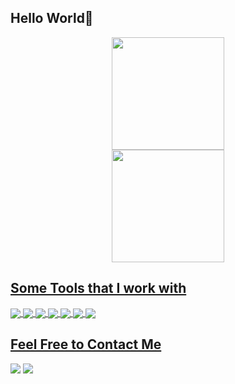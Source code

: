 ## Hello World👋


<div align="center">
  <a href="https://github.com/luizmoretti">
  <img height="180em" src="https://github-readme-stats.vercel.app/api?username=luizmoretti&theme=tokyonight&show_icons=true&hide_border=false&count_private=false"/>
<div align="center">    
  <img height="180em" src="https://github-readme-stats.vercel.app/api/top-langs?username=luizmoretti&show_icons=true&locale=en&layout=compact&theme=tokyonight"/>

</div>
</div>

## Some Tools that I work with
  <!-- Tools  -->
  <div style="display: inline_block">
    <img align="center" src="https://img.shields.io/badge/Python-14354C?style=plastic&logo=python&logoColor=white" />
    <img align="center" src="https://img.shields.io/badge/Jupyter-F37626.svg?&style=plastic&logo=Jupyter&logoColor=white" />
    <img align="center" src="https://img.shields.io/badge/Pandas-2C2D72?style=plastic&logo=pandas&logoColor=white" />
    <img align="center" src="https://img.shields.io/badge/Conda-000000.svg?&style=plastic&logo=anaconda&logoColor=lightgrey" />
    <img align="center" src="https://img.shields.io/badge/SQLite-%2307405e.svg?style=plastic&logo=sqlite&logoColor=white" />
    <img align="center"src="https://img.shields.io/badge/Numpy-%23013243.svg?style=plastic&logo=numpy&logoColor=white"/>
    <img align="center"src="https://img.shields.io/badge/Plotly-%233F4F75.svg?style=plastic&logo=plotly&logoColor=white"/>
  </div>

 ## Feel Free to Contact Me
<div> 
  <a href="https://www.linkedin.com/in/luiz-antonio-dagostin-moretti-987b0825b/" target="_blank"><img src="https://img.shields.io/badge/-LinkedIn-%230077B5?style=plastic&logo=linkedin&logoColor=white"></a>
  <a href = "mailto:luizmoretti@icloud.com"><img src="https://img.shields.io/badge/Icloud-005571.svg?style=plastic&logo=icloud&logoColor=black?labelColor=blue"></a>
</div>
